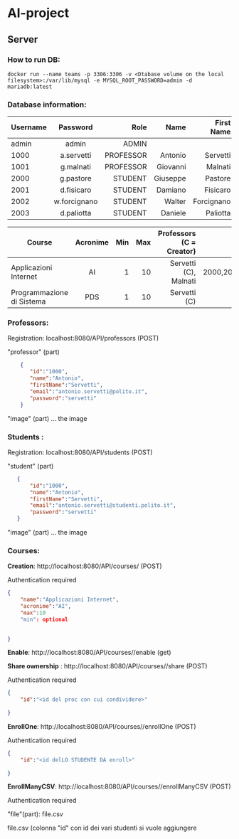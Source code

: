 # AI-project

## Server

### How to run DB:

```console
docker run --name teams -p 3306:3306 -v <Dtabase volume on the local filesystem>:/var/lib/mysql -e MYSQL_ROOT_PASSWORD=admin -d mariadb:latest
```

### Database information:

| Username |     Password   | Role | Name | First Name | Email |
|----------|:-------------:|------:|-----:|-----------:|------:|
| admin|  admin | ADMIN |
| 1000 |   a.servetti   |  PROFESSOR  | Antonio | Servetti | antonio.servetti@polito.it|
| 1001 | g.malnati |  PROFESSOR  |  Giovanni | Malnati | giovanni.malnati@polito.it|
| 2000 | g.pastore | STUDENT | Giuseppe | Pastore | giuseppe.pastore@studenti.polito.it|
| 2001 | d.fisicaro | STUDENT | Damiano | Fisicaro | damiano.fisicaro@studenti.polito.it|
| 2002 | w.forcignano | STUDENT | Walter | Forcignano | walter.forcignano@studenti.polito.it|
| 2003 | d.paliotta | STUDENT | Daniele | Paliotta | daniele.paliotta@studenti.polito.it|

| Course |     Acronime  | Min | Max | Professors (C = Creator)| Studenti|
|--------|:-------------:|----:|----:|------------------------:|--------:|
| Applicazioni Internet | AI | 1 | 10 | Servetti (C), Malnati | 2000,2001,2002,2003|
| Programmazione di Sistema | PDS | 1 | 10 | Servetti (C) | 2000,2001|




### Professors:

Registration: localhost:8080/API/professors (POST)

"professor" (part) 

```json
    {
       "id":"1000",
       "name":"Antonio",
       "firstName":"Servetti",
       "email":"antonio.servetti@polito.it",
       "password":"servetti"
    }
```

"image" (part) ... the image

### Students :

Registration: localhost:8080/API/students (POST)

"student" (part) 
```json
   {
       "id":"1000",
       "name":"Antonio",
       "firstName":"Servetti",
       "email":"antonio.servetti@studenti.polito.it",
       "password":"servetti"
   }
```


"image" (part) ... the image


### Courses:

**Creation**: http://localhost:8080/API/courses/ (POST)   

  
Authentication required

```json
{
    "name":"Applicazioni Internet",
    "acronime":"AI",
    "max":10
    "min": optional

    	
}
```

**Enable**:  http://localhost:8080/API/courses/<nome oppure acronime del corso>/enable (get)



**Share ownership** : http://localhost:8080/API/courses/<nome oppure acronime del corso>/share (POST)



Authentication required
```json
{
    "id":"<id del proc con cui condividere>"
    	
}
```

**EnrollOne**:  http://localhost:8080/API/courses/<nome oppure acronime del corso>/enrollOne (POST)


Authentication required
```json
{
    "id":"<id delLO STUDENTE DA enroll>"
    	
}
```


**EnrollManyCSV**:  http://localhost:8080/API/courses/<nome oppure acronime del corso>/enrollManyCSV (POST)



Authentication required

"file"(part): file.csv

file.csv (colonna "id" con id dei vari studenti si vuole aggiungere







